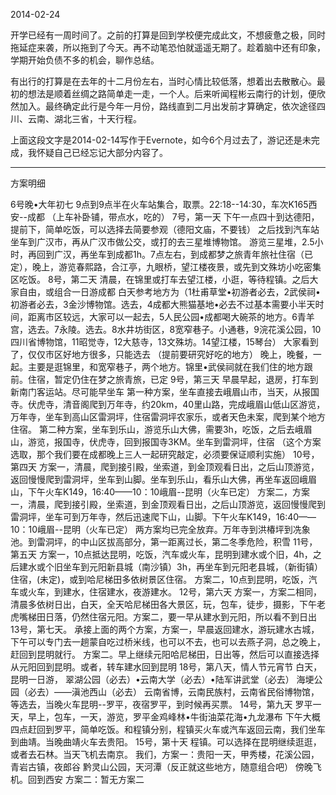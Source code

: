 2014-02-24

开学已经有一周时间了。之前的打算是回到学校便完成此文，不想疲惫之极，同时拖延症来袭，所以拖到了今天。再不动笔恐怕就遥遥无期了。趁着脑中还有印象，学期开始负债不多的机会，聊作总结。

有出行的打算是在去年的十二月份左右，当时心情比较低落，想着出去散散心。最初的想法是顺着丝绸之路简单走一走，一个人。后来听闻程彬云南行的计划，便欣然加入。最终确定此行是今年一月份，路线直到二月出发前才算确定，依次途径四川、云南、湖北三省，十天行程。


上面这段文字是2014-02-14写作于Evernote，如今6个月过去了，游记还是未完成，我怀疑自己已经忘记大部分内容了。




------
方案明细

6号晚•大年初七
9点到9点半在火车站集合，取票。22:18--14:30，车次K165西安--成都
（上车补卧铺，带点水，吃的）
7号，第一天
下午一点四十到达德阳，提前下，简单吃饭，可以选择去简要参观（德阳文庙，不要钱）
之后找到汽车站坐车到广汉市，再从广汉市做公交，或打的去三星堆博物馆。
游览三星堆，2.5小时，再回到广汉，再坐车到成都1h。7点左右，到成都梦之旅青年旅社住宿（已定），晚上，游览春熙路，合江亭，九眼桥，望江楼夜景，或先到文殊坊小吃密集区吃饭。
8号，第二天
清晨，在锦里或打车去望江楼，小逛，等待程镇。之后大家自由，或组合一日游成都
白天参考地方为（1杜甫草堂•初游者必去，2武侯祠•初游者必去，3金沙博物馆。选去，4成都大熊猫基地•必去不过基本需要小半天时间，距离市区较远，大家可以一起去，5人民公园•成都喝大碗茶的地方。6青羊宫，选去。7永陵。选去。8水井坊街区，8宽窄巷子。小通巷，9浣花溪公园，10四川省博物馆，11昭觉寺，12大慈寺，13文殊坊。14望江楼，15琴台）
大家看到了，仅仅市区好地方很多，只能选去
（提前要研究好吃的地方）
晚上，晚餐，一起。主要是逛锦里，和宽窄巷子，两个地方。锦里•武侯祠就在我们住的地方跟前。住宿，暂定仍住在梦之旅青旅，已定
9号，第三天
早晨早起，退房，打车到新南门客运站。尽可能早坐车
第一种方案，坐车直接去峨眉山市，当天，从报国寺。伏虎寺，清音阁爬到万年寺，约20km，40里山路，完成峨眉山低山区游览，万年寺，坐车到高山区雷洞坪，住宿雷洞坪农家乐，或者天色未案，爬到某个地方住宿。
第二种方案，坐车到乐山，游览乐山大佛，需要3h，吃饭，之后去峨眉山，游览，报国寺，伏虎寺，回到报国寺3KM。坐车到雷洞坪，住宿
（这个方案选取，那个我们要在成都晚上三人一起研究敲定，必须要保证顺利实施）
10号，第四天
方案一，清晨，爬到接引殿，坐索道，到金顶观看日出，之后山顶游览，返回慢慢爬到雷洞坪，坐车到山脚。坐车到乐山，看乐山大佛，再坐车返回峨眉山，下午火车K149，16:40——10：10峨眉--昆明（火车已定）
方案二，方案一，清晨，爬到接引殿，坐索道，到金顶观看日出，之后山顶游览，返回慢慢爬到雷洞坪，坐车可到万年寺，然后迅速爬下山，山脚。下午火车K149，16:40——10：10峨眉--昆明（火车已定）
两方案均已完全放弃。万年寺到洪椿坪到冼象池。到雷洞坪，的中山区拔高部分，第一距离过长，第二冬季危险，积雪
11号，第五天
方案一，10点抵达昆明，吃饭，汽车或火车，昆明到建水或个旧，4h，之后建水或个旧坐车到元阳新县城（南沙镇）3h，再坐车到元阳老县城，（新街镇）住宿，(未定)，或到哈尼梯田多依树景区住宿。
方案二，10点到昆明，吃饭，汽车或火车，到建水，住宿建水，夜游建水。
12号，第六天
方案一，方案二相同，清晨多依树日出，白天，全天哈尼梯田各大景区，玩，包车，徒步，摄影，下午老虎嘴梯田日落，仍然住宿元阳。方案二，要一早从建水到元阳，所以看不到日出
13号，第七天。
承接上面的两个方案，方案一，早晨返回建水，游玩建水古城，下午可以专门去一趟蒙自吃过桥米线，也可以不去，也可以去燕子洞，总之晚上，赶回到昆明就行。
方案二。早上继续元阳哈尼梯田，日出等，然后可以直接选择从元阳回到昆明。或者，转车建水回到昆明
18号，第八天，情人节元宵节
白天，昆明一日游，
翠湖公园（必去）•云南大学（必去）•陆军讲武堂（必去）
海埂公园（必去）——滇池西山（必去）
云南省博，云南民族村，云南省民俗博物馆，等选去，当晚火车昆明--罗平，夜宿罗平，到时候再买票。
14号，第九天
罗平一天，早上，包车，一天，游览，罗平金鸡峰林•牛街油菜花海•九龙瀑布
下午大概四点赶回到罗平，简单吃饭。和程镇分别，程镇买火车或汽车返回云南，我们坐车到曲靖。当晚曲靖火车去贵阳。
15号，第十天
程镇。可以选择在昆明继续逛逛，或者去石林。当天飞机去南京。
我们，方案一：贵阳一天，甲秀楼，花溪公园，青岩古镇，夜郎谷
                         黔灵山公园，天河潭（反正就这些地方，随意组合吧）
                  傍晚飞机。回到西安
      方案二：暂无方案二
